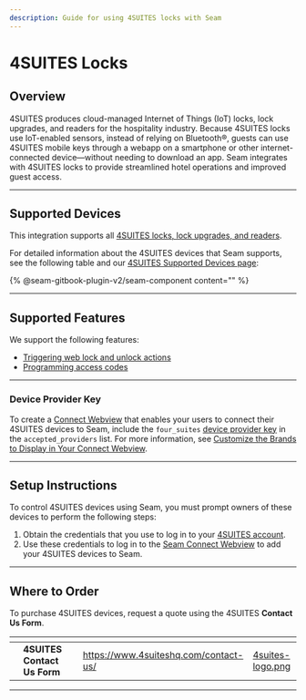 ```yaml
---
description: Guide for using 4SUITES locks with Seam
---
```


# 4SUITES Locks

## Overview

4SUITES produces cloud-managed Internet of Things (IoT) locks, lock upgrades, and readers for the hospitality industry. Because 4SUITES locks use IoT-enabled sensors, instead of relying on Bluetooth®, guests can use 4SUITES mobile keys through a webapp on a smartphone or other internet-connected device—without needing to download an app. Seam integrates with 4SUITES locks to provide streamlined hotel operations and improved guest access.

***

## Supported Devices

This integration supports all [4SUITES locks, lock upgrades, and readers](https://www.4suiteshq.com/products/).

For detailed information about the 4SUITES devices that Seam supports, see the following table and our [4SUITES Supported Devices page](https://www.seam.co/manufacturers/4suites):

{% @seam-gitbook-plugin-v2/seam-component content="<seam-supported-device-table
  endpoint="https://connect.getseam.com"
  publishable-key="seam_pk1J0Bgui_oYEuzDhOqUzSBkrPmrNsUuKL"
  user-identifier-key="c6e74334-eb31-4719-b679-d84cf1c07d9c"
  manufacturers='["4SUITES"]'
/>" %}

***

## Supported Features

We support the following features:

* [Triggering web lock and unlock actions](../../products/smart-locks/lock-and-unlock.md)
* [Programming access codes](../../products/smart-locks/access-codes/)

***

### Device Provider Key

To create a [Connect Webview](../../core-concepts/connect-webviews/) that enables your users to connect their 4SUITES devices to Seam, include the `four_suites` [device provider key](../../api-clients/connect_webviews/#device-provider-keys) in the `accepted_providers` list. For more information, see [Customize the Brands to Display in Your Connect Webview](../../core-concepts/connect-webviews/customizing-connect-webviews.md#customize-the-brands-to-display-in-your-connect-webviews).

***

## Setup Instructions

To control 4SUITES devices using Seam, you must prompt owners of these devices to perform the following steps:

1. Obtain the credentials that you use to log in to your [4SUITES account](https://app.4suites.nl/auth/login).
2. Use these credentials to log in to the [Seam Connect Webview](../../core-concepts/connect-webviews/) to add your 4SUITES devices to Seam.

***

## Where to Order

To purchase 4SUITES devices, request a quote using the 4SUITES **Contact Us Form**.

<table data-view="cards"><thead><tr><th></th><th></th><th></th><th data-hidden data-card-target data-type="content-ref"></th><th data-hidden data-card-cover data-type="files"></th></tr></thead><tbody><tr><td></td><td><strong>4SUITES Contact Us Form</strong></td><td></td><td><a href="https://www.4suiteshq.com/contact-us/">https://www.4suiteshq.com/contact-us/</a></td><td><a href="../../.gitbook/assets/4suites-logo.png">4suites-logo.png</a></td></tr></tbody></table>

***
